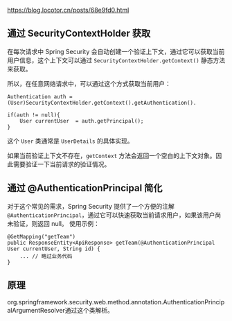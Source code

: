 https://blog.locotor.cn/posts/68e9fd0.html

## 通过 SecurityContextHolder 获取

在每次请求中 Spring Security 会自动创建一个验证上下文，通过它可以获取当前用户信息，这个上下文可以通过 `SecurityContextHolder.getContext()` 静态方法来获取。

所以，在任意网络请求中，可以通过这个方式获取当前用户：

```
Authentication auth = (User)SecurityContextHolder.getContext().getAuthentication().

if(auth != null){
    User currentUser  = auth.getPrincipal();
}
```

这个 `User` 类通常是 `UserDetails` 的具体实现。

如果当前验证上下文不存在，`getContext` 方法会返回一个空白的上下文对象。因此需要验证一下当前请求的验证情况。

## 通过 @AuthenticationPrincipal 简化

对于这个常见的需求，Spring Security 提供了一个方便的注解 `@AuthenticationPrincipal`，通过它可以快速获取当前请求用户，如果该用户尚未验证，则返回 null。
使用示例：

```
@GetMapping("getTeam")
public ResponseEntity<ApiResponse> getTeam(@AuthenticationPrincipal User currentUser, String id) {
    ... // 略过业务代码
}
```

## 原理

org.springframework.security.web.method.annotation.AuthenticationPrincipalArgumentResolver通过这个类解析。

